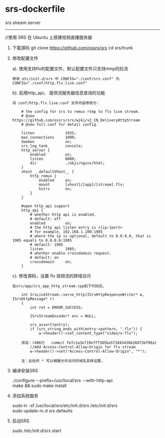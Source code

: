 # srs-dockerfile
srs stream server

-------
//使用 SRS 在 Ubuntu 上搭建视频直播服务器

1.  下载源码
    git clone https://github.com/ossrs/srs
    cd srs/trunk

2.  修改配置文件

    a). 使用支持flv的配置文件，默认配置文件只支持rtmp的拉流

        修改 etc/init.d/srs 中 CONFIG="./conf/srs.conf" 为 CONFIG="./conf/http.flv.live.conf"

    b). 启用http_api， 提供流服务器信息查询的功能

        将 conf/http.flv.live.conf 文件内容修改为：

            # the config for srs to remux rtmp to flv live stream.
            # @see https://github.com/ossrs/srs/wiki/v2_CN_DeliveryHttpStream
            # @see full.conf for detail config.

            listen              1935;
            max_connections     1000;
            daemon              on;
            srs_log_tank        console;
            http_server {
                enabled         on;
                listen          8080;
                dir             ./objs/nginx/html;
            }
            vhost __defaultVhost__ {
                http_remux {
                    enabled     on;
                    mount       [vhost]/[app]/[stream].flv;
                    hstrs       on;
                }
            }

            #open http_api support
            http_api {
                # whether http api is enabled.
                # default: off
                enabled         on;
                # the http api listen entry is <[ip:]port>
                # for example, 192.168.1.100:1985
                # where the ip is optional, default to 0.0.0.0, that is 1985 equals to 0.0.0.0:1985
                # default: 1985
                listen          1985;
                # whether enable crossdomain request.
                # default: on
                crossdomain     on;
            }

    c). 修改源码，设置 flv 视频流的跨域访问

        在src/app/srs_app_http_stream.cpp如下代码后,

            int SrsLiveStream::serve_http(ISrsHttpResponseWriter* w, ISrsHttpMessage* r)
            {
                int ret = ERROR_SUCCESS;

                ISrsStreamEncoder* enc = NULL;

                srs_assert(entry);
                if (srs_string_ends_with(entry->pattern, ".flv")) {
                    w->header()->set_content_type("video/x-flv");

            添加：(486行   commit fe7c1a3e719e7ff385ba573d45436628d73bf98a)
                //Add Access-Control-Allow-Origin for flv stream
                w->header()->set("Access-Control-Allow-Origin", "*");

            注：此处的 * 可以根据允许访问的域名具体设置。

3.  编译安装SRS

    ./configure --prefix=/usr/local/srs --with-http-api  
    make && sudo make install

4.  添加系统服务

    sudo ln -sf /usr/local/srs/etc/init.d/srs /etc/init.d/srs  
    sudo update-rc.d srs defaults

5.  启动SRS

    sudo /etc/init.d/srs start


